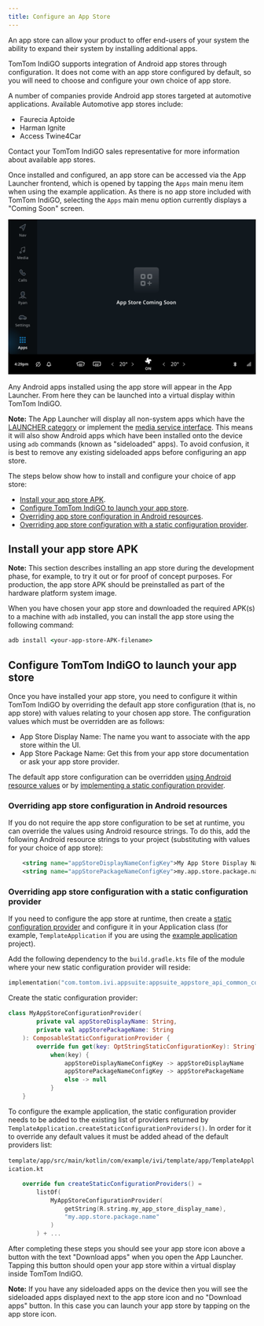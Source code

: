 ```yaml
---
title: Configure an App Store
---
```


An app store can allow your product to offer end-users of your system the ability to expand their
system by installing additional apps.

TomTom IndiGO supports integration of Android app stores through configuration. It does not come
with an app store configured by default, so you will need to choose and configure your own choice
of app store.

A number of companies provide Android app stores targeted at automotive applications. Available
Automotive app stores include:

- Faurecia Aptoide
- Harman Ignite
- Access Twine4Car

Contact your TomTom IndiGO sales representative for more information about available app stores.

Once installed and configured, an app store can be accessed via the App Launcher frontend, which is
opened by tapping the `Apps` main menu item when using the example application. As there is no app
store included with TomTom IndiGO, selecting the `Apps` main menu option currently displays a
"Coming Soon" screen.

   ![App store coming soon](images/app-store-coming-soon.png)

Any Android apps installed using the app store will appear in the App Launcher. From here they can
be launched into a virtual display within TomTom IndiGO.

__Note:__ The App Launcher will display all non-system apps which have the
[LAUNCHER category](https://developer.android.com/reference/android/content/Intent#CATEGORY_LAUNCHER)
or implement the
[media service interface](https://developer.android.com/reference/android/service/media/MediaBrowserService#SERVICE_INTERFACE).
This means it will also show Android apps which have been installed onto the
device using `adb` commands (known as "sideloaded" apps). To avoid confusion, it is best to remove
any existing sideloaded apps before configuring an app store.

The steps below show how to install and configure your choice of app store:

- [Install your app store APK](#install-your-app-store-apk).
- [Configure TomTom IndiGO to launch your app store](#configure-tomtom-indigo-to-launch-your-app-store).
- [Overriding app store configuration in Android resources](#overriding-app-store-configuration-in-android-resources).
- [Overriding app store configuration with a static configuration provider](#overriding-app-store-configuration-with-a-static-configuration-provider).

## Install your app store APK

__Note:__ This section describes installing an app store during the development phase, for example,
to try it out or for proof of concept purposes. For production, the app store APK should be
preinstalled as part of the hardware platform system image.

When you have chosen your app store and downloaded the required APK(s) to a machine with `adb`
installed, you can install the app store using the following command:

```cmd
adb install <your-app-store-APK-filename>
```

## Configure TomTom IndiGO to launch your app store

Once you have installed your app store, you need to configure it within TomTom IndiGO by overriding
the default app store configuration (that is, no app store) with values relating to your chosen app
store. The configuration values which must be overridden are as follows:

- App Store Display Name: The name you want to associate with the app store within the UI.
- App Store Package Name: Get this from your app store documentation or ask your app store provider.

The default app store configuration can be overridden
[using Android resource values](#overriding-app-store-configuration-in-android-resources) or by
[implementing a static configuration provider](#overriding-app-store-configuration-with-a-static-configuration-provider).

### Overriding app store configuration in Android resources

If you do not require the app store configuration to be set at runtime, you can override the values
using Android resource strings. To do this, add the following Android resource strings to your
project (substituting with values for your choice of app store):

```xml
    <string name="appStoreDisplayNameConfigKey">My App Store Display Name</string>
    <string name="appStorePackageNameConfigKey">my.app.store.package.name</string>
```

### Overriding app store configuration with a static configuration provider

If you need to configure the app store at runtime, then create a
[static configuration provider](/tomtom-indigo/documentation/development/platform-domains/configuration-framework#static-configuration-providers)
and configure it in your Application class (for example, `TemplateApplication` if you are using the
[example application](/tomtom-indigo/documentation/platform-overview/example-apps) project).

Add the following dependency to the `build.gradle.kts` file of the module where your new static
configuration provider will reside:

```kotlin
implementation("com.tomtom.ivi.appsuite:appsuite_appstore_api_common_config:${Versions.IVI_PLATFORM}")
```

Create the static configuration provider:

```kotlin
class MyAppStoreConfigurationProvider(
        private val appStoreDisplayName: String,
        private val appStorePackageName: String
    ): ComposableStaticConfigurationProvider {
        override fun get(key: OptStringStaticConfigurationKey): String? =
            when(key) {
                appStoreDisplayNameConfigKey -> appStoreDisplayName
                appStorePackageNameConfigKey -> appStorePackageName
                else -> null
            }
    }
```

To configure the example application, the static configuration provider needs to be added to the
existing list of providers returned by `TemplateApplication.createStaticConfigurationProviders()`.
In order for it to override any default values it must be added ahead of the default providers
list:

`template/app/src/main/kotlin/com/example/ivi/template/app/TemplateApplication.kt`

```kotlin
    override fun createStaticConfigurationProviders() =
        listOf(
            MyAppStoreConfigurationProvider(
                getString(R.string.my_app_store_display_name),
                "my.app.store.package.name"
            )
        ) + ...
```

After completing these steps you should see your app store icon above a button with the text
"Download apps" when you open the App Launcher. Tapping this button should open your app store
within a virtual display inside TomTom IndiGO.

__Note:__ If you have any sideloaded apps on the device then you will see the sideloaded apps
displayed next to the app store icon and no "Download apps" button. In this case you can launch your
app store by tapping on the app store icon.
